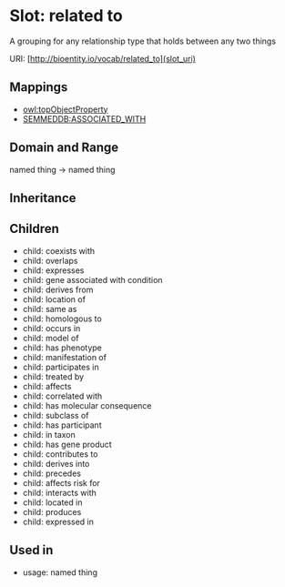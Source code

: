 # Slot: related to


A grouping for any relationship type that holds between any two things

URI: [http://bioentity.io/vocab/related_to](slot_uri)
## Mappings

 * [owl:topObjectProperty](http://purl.obolibrary.org/obo/owl_topObjectProperty)
 * [SEMMEDDB:ASSOCIATED_WITH](http://purl.obolibrary.org/obo/SEMMEDDB_ASSOCIATED_WITH)
## Domain and Range

named thing -> named thing
## Inheritance

## Children

 *  child: coexists with
 *  child: overlaps
 *  child: expresses
 *  child: gene associated with condition
 *  child: derives from
 *  child: location of
 *  child: same as
 *  child: homologous to
 *  child: occurs in
 *  child: model of
 *  child: has phenotype
 *  child: manifestation of
 *  child: participates in
 *  child: treated by
 *  child: affects
 *  child: correlated with
 *  child: has molecular consequence
 *  child: subclass of
 *  child: has participant
 *  child: in taxon
 *  child: has gene product
 *  child: contributes to
 *  child: derives into
 *  child: precedes
 *  child: affects risk for
 *  child: interacts with
 *  child: located in
 *  child: produces
 *  child: expressed in
## Used in

 *  usage: named thing
